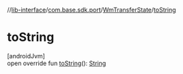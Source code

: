 //[lib-interface](../../../index.md)/[com.base.sdk.port](../index.md)/[WmTransferState](index.md)/[toString](to-string.md)

# toString

[androidJvm]\
open override fun [toString](to-string.md)(): [String](https://kotlinlang.org/api/latest/jvm/stdlib/kotlin/-string/index.html)
